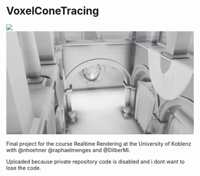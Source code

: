 # VoxelConeTracing

<img src="p.svg?sanitize=true">

<img src="ao.jpg">

Final project for the course Realtime Rendering at the University of Koblenz with @nhoehner @raphaelmenges and @DilberMi.

Uploaded because private repository code is disabled and i dont want to lose the code.
